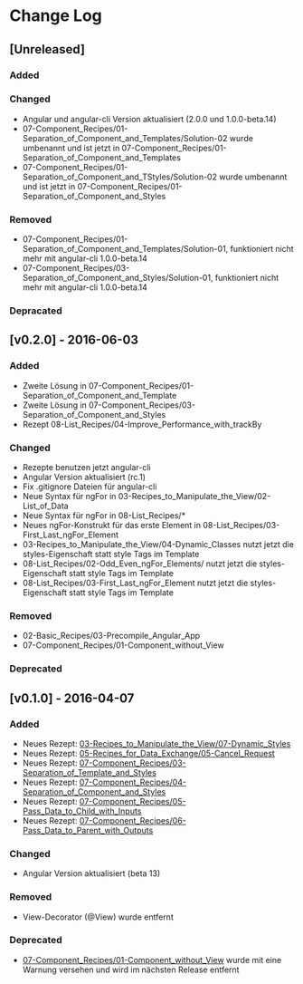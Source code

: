 # Change Log

## [Unreleased]

### Added

### Changed

* Angular und angular-cli Version aktualisiert (2.0.0 und 1.0.0-beta.14)
* 07-Component\_Recipes/01-Separation\_of\_Component\_and\_Templates/Solution-02 wurde umbenannt und ist jetzt in 07-Component\_Recipes/01-Separation\_of\_Component\_and\_Templates
* 07-Component\_Recipes/01-Separation\_of\_Component\_and\_TStyles/Solution-02 wurde umbenannt und ist jetzt in 07-Component\_Recipes/01-Separation\_of\_Component\_and\_Styles

### Removed

* 07-Component\_Recipes/01-Separation\_of\_Component\_and\_Templates/Solution-01, funktioniert nicht mehr mit angular-cli 1.0.0-beta.14
* 07-Component\_Recipes/03-Separation\_of\_Component\_and\_Styles/Solution-01, funktioniert nicht mehr mit angular-cli 1.0.0-beta.14

### Depracated

## [v0.2.0] - 2016-06-03

### Added

* Zweite Lösung in 07-Component\_Recipes/01-Separation\_of\_Component\_and\_Template
* Zweite Lösung in 07-Component\_Recipes/03-Separation\_of\_Component\_and\_Styles
* Rezept 08-List\_Recipes/04-Improve\_Performance\_with\_trackBy

### Changed

* Rezepte benutzen jetzt angular-cli
* Angular Version aktualisiert (rc.1)
* Fix .gitignore Dateien für angular-cli
* Neue Syntax für ngFor in 03-Recipes\_to\_Manipulate\_the\_View/02-List\_of\_Data
* Neue Syntax für ngFor in 08-List\_Recipes/\*
* Neues ngFor-Konstrukt für das erste Element in 08-List\_Recipes/03-First\_Last\_ngFor\_Element
* 03-Recipes\_to\_Manipulate\_the\_View/04-Dynamic\_Classes nutzt jetzt die styles-Eigenschaft statt style Tags im Template
* 08-List\_Recipes/02-Odd\_Even\_ngFor\_Elements/ nutzt jetzt die styles-Eigenschaft statt style Tags im Template
* 08-List\_Recipes/03-First\_Last\_ngFor\_Element nutzt jetzt die styles-Eigenschaft statt style Tags im Template

### Removed

* 02-Basic\_Recipes/03-Precompile\_Angular\_App
* 07-Component\_Recipes/01-Component\_without\_View

### Deprecated

## [v0.1.0] - 2016-04-07

### Added

* Neues Rezept: [03-Recipes\_to\_Manipulate\_the\_View/07-Dynamic\_Styles](./03-Recipes_to_Manipulate_the_View/07-Dynamic_Styles)
* Neues Rezept: [05-Recipes\_for\_Data\_Exchange/05-Cancel\_Request](./05-Recipes_for_Data_Exchange/05-Cancel_Request)
* Neues Rezept: [07-Component\_Recipes/03-Separation\_of\_Template\_and\_Styles](./07-Component_Recipes/03-Separation_of_Template_and_Styles)
* Neues Rezept: [07-Component\_Recipes/04-Separation\_of\_Component\_and\_Styles](./07-Component_Recipes/04-Separation_of_Component_and_Styles)
* Neues Rezept: [07-Component\_Recipes/05-Pass\_Data\_to\_Child\_with\_Inputs](./07-Component_Recipes/05-Pass_Data_to_Child_with_Inputs)
* Neues Rezept: [07-Component\_Recipes/06-Pass\_Data\_to\_Parent\_with\_Outputs](./07-Component_Recipes/06-Pass_Data_to_Parent_with_Outputs)

### Changed

* Angular Version aktualisiert (beta 13)

### Removed

* View-Decorator (@View) wurde entfernt

### Deprecated

* [07-Component\_Recipes/01-Component\_without\_View](./07-Component_Recipes/01-Component_without_View) wurde mit eine Warnung versehen und wird im nächsten Release entfernt

